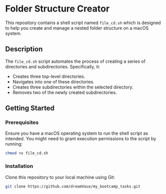 # Folder Structure Creator

This repository contains a shell script named `file_cd.sh` which is designed to help you create and manage a nested folder structure on a macOS system.

## Description

The `file_cd.sh` script automates the process of creating a series of directories and subdirectories. Specifically, it:

- Creates three top-level directories.
- Navigates into one of these directories.
- Creates three subdirectories within the selected directory.
- Removes two of the newly created subdirectories.

## Getting Started

### Prerequisites

Ensure you have a macOS operating system to run the shell script as intended. You might need to grant execution permissions to the script by running:

```bash
chmod +x file_cd.sh
```

### Installation

Clone this repository to your local machine using Git:
```bash
git clone https://github.com/dreamVaux/my_bootcamp_tasks.git
```
